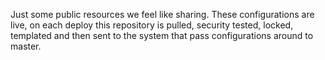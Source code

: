 Just some public resources we feel like sharing.  These configurations are live, on each deploy this repository is pulled, security tested, locked, templated and then sent to the system that pass configurations around to master.
